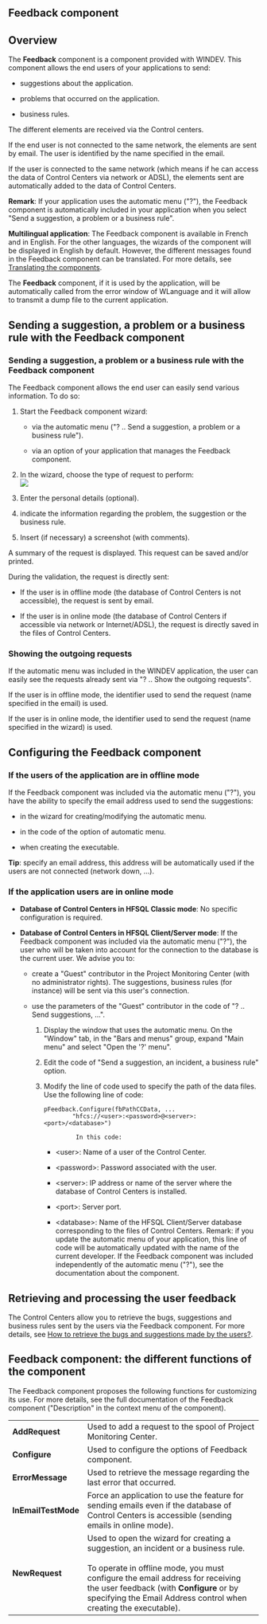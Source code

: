 


## Feedback component
			



<a name="NOTE1"></a>
<a name="NOTE1_1"></a>


## Overview
<a name="overview_ELTTEXTE000215"></a>
The **Feedback** component is a component provided with WINDEV. This component allows the end users of your applications to send:

- suggestions about the application.

- problems that occurred on the application.

- business rules.




The different elements are received via the Control centers.

If the end user is not connected to the same network, the elements are sent by email. The user is identified by the name specified in the email.

If the user is connected to the same network (which means if he can access the data of Control Centers via network or ADSL), the elements sent are automatically added to the data of Control Centers.

**Remark**: If your application uses the automatic menu ("?"), the Feedback component is automatically included in your application when you select "Send a suggestion, a problem or a business rule".

**Multilingual application**: The Feedback component is available in French and in English. For the other languages, the wizards of the component will be displayed in English by default. However, the different messages found in the Feedback component can be translated. For more details, see [Translating the components](../Editeurs/2014014.md).

The **Feedback** component, if it is used by the application, will be automatically called from the error window of WLanguage and it will allow to transmit a dump file to the current application.

<a name="NOTE2"></a>
<a name="NOTE2_1"></a>


## Sending a suggestion, a problem or a business rule with the Feedback component
<a name="sending_suggestion_problem_business_rule_with_the_feedback_component_ELTTEXTE000239"></a>


### Sending a suggestion, a problem or a business rule with the Feedback component
<a name="sending_suggestion_problem_business_rule_with_the_feedback_component_ELTPARAGRAPHE000039"></a>

The Feedback component allows the end user can easily send various information. To do so:

1. Start the Feedback component wizard:

	- via the automatic menu ("? .. Send a suggestion, a problem or a business rule").

	- via an option of your application that manages the Feedback component.




2. In the wizard, choose the type of request to perform: <br>![](https://doc.pcsoft.fr/en-US/images/image.awp?langid=3&name=MesIncidents2.gif&type=thumb)


3. Enter the personal details (optional).

4. indicate the information regarding the problem, the suggestion or the business rule.

5. Insert (if necessary) a screenshot (with comments).




A summary of the request is displayed. This request can be saved and/or printed.

During the validation, the request is directly sent:

- If the user is in offline mode (the database of Control Centers is not accessible), the request is sent by email.

- If the user is in online mode (the database of Control Centers if accessible via network or Internet/ADSL), the request is directly saved in the files of Control Centers.



<a name="NOTE2_2"></a>


### Showing the outgoing requests
<a name="showing_the_outgoing_requests_ELTPARAGRAPHE000063"></a>

If the automatic menu was included in the WINDEV application, the user can easily see the requests already sent via "? .. Show the outgoing requests".

If the user is in offline mode, the identifier used to send the request (name specified in the email) is used.

If the user is in online mode, the identifier used to send the request (name specified in the wizard) is used.

<a name="NOTE3"></a>
<a name="NOTE3_1"></a>


## Configuring the Feedback component
<a name="configuring_the_feedback_component_ELTTEXTE000269"></a>


### If the users of the application are in offline mode
<a name="the_users_the_application_are_offline_mode_ELTPARAGRAPHE000076"></a>

If the Feedback component was included via the automatic menu ("?"), you have the ability to specify the email address used to send the suggestions:

- in the wizard for creating/modifying the automatic menu.

- in the code of the option of automatic menu.

- when creating the executable.




**Tip**: specify an email address, this address will be automatically used if the users are not connected (network down, ...).
<a name="NOTE3_2"></a>


### If the application users are in online mode
<a name="the_application_users_are_online_mode_ELTPARAGRAPHE000089"></a>

- **Database of Control Centers in HFSQL Classic mode**: No specific configuration is required.

- **Database of Control Centers in HFSQL Client/Server mode**: If the Feedback component was included via the automatic menu ("?"), the user who will be taken into account for the connection to the database is the current user. We advise you to:

	- create a "Guest" contributor in the Project Monitoring Center (with no administrator rights). The suggestions, business rules (for instance) will be sent via this user's connection.

	- use the parameters of the "Guest" contributor in the code of "? .. Send suggestions, ...".

		1. Display the window that uses the automatic menu. On the "Window" tab, in the "Bars and menus" group, expand "Main menu" and select "Open the '?' menu".

		2. Edit the code of "Send a suggestion, an incident, a business rule" option.

		3. Modify the line of code used to specify the path of the data files. Use the following line of code:
						
			```wl
			pFeedback.Configure(fbPathCCData, ...
					"hfcs://<user>:<password>@<server>:<port>/<database>")
			```

						In this code:

			- &lt;user&gt;: Name of a user of the Control Center.

			- &lt;password&gt;: Password associated with the user.

			- &lt;server&gt;: IP address or name of the server where the database of Control Centers is installed.

			- &lt;port&gt;: Server port.

			- &lt;database&gt;: Name of the HFSQL Client/Server database corresponding to the files of Control Centers.
										Remark: if you update the automatic menu of your application, this line of code will be automatically updated with the name of the current developer.
										If the Feedback component was included independently of the automatic menu ("?"), see the documentation about the component.







<a name="NOTE4"></a>
<a name="NOTE4_1"></a>


## Retrieving and processing the user feedback
<a name="retrieving_and_processing_the_user_feedback_ELTTEXTE000305"></a>
The Control Centers allow you to retrieve the bugs, suggestions and business rules sent by the users via the Feedback component. For more details, see [How to retrieve the bugs and suggestions made by the users?](../CCSuivi/3540719.md).

<a name="NOTE5"></a>
<a name="NOTE5_1"></a>


## Feedback component: the different functions of the component
<a name="feedback_component_the_different_functions_the_component_ELTTEXTE000329"></a>
The Feedback component proposes the following functions for customizing its use. For more details, see the full documentation of the Feedback component ("Description" in the context menu of the component).


|   |   |
| --- | --- |
| **AddRequest** | Used to add a request to the spool of Project Monitoring Center. |
| **Configure** | Used to configure the options of Feedback component. |
| **ErrorMessage** | Used to retrieve the message regarding the last error that occurred. |
| **InEmailTestMode** | Force an application to use the feature for sending emails even if the database of Control Centers is accessible (sending emails in online mode). |
| **NewRequest** | Used to open the wizard for creating a suggestion, an incident or a business rule. <br><br>To operate in offline mode, you must configure the email address for receiving the user feedback (with **Configure** or by specifying the Email Address control when creating the executable). |




